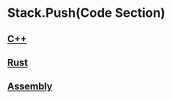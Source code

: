 # Stack.Push(Code Section\)

## [C++](cpp/index.md)

## [Rust](rust/index.md)

## [Assembly](assembly/assembly.md)
